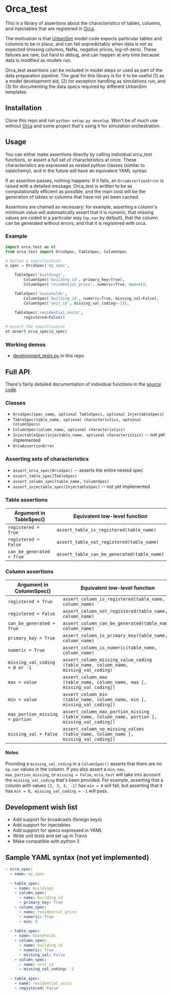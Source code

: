 Orca_test
=========

This is a library of assertions about the characteristics of tables, columns, and injectables that are registered in [Orca](https://github.com/udst/orca). 

The motivation is that [UrbanSim](https://github.com/udst/urbansim) model code expects particular tables and columns to be in place, and can fail unpredictably when data is not as expected (missing columns, NaNs, negative prices, log-of-zero). These failures are rare, but hard to debug, and can happen at any time because data is modified as models run. 

Orca_test assertions can be included in model steps or used as part of the data preparation pipeline. The goal for this library is for it to be useful (1) as a model development aid, (2) for exception handling as simulations run, and (3) for documenting the data specs required by different UrbanSim templates. 


## Installation

Clone this repo and run `python setup.py develop`. Won't be of much use without [Orca](https://github.com/udst/orca) and some project that's using it for simulation orchestration. 


## Usage

You can either make assertions directly by calling individual orca_test functions, or assert a full set of characteristics at once. These characteristics are expressed as nested python classes (similar to sqlalchemy), and in the future will have an equivalent YAML syntax.

If an assertion passes, nothing happens. If it fails, an `OrcaAssertionError` is raised with a detailed message. Orca_test is written to be as computationally efficient as possible, and the main cost will be the generation of tables or columns that have not yet been cached. 

Assertions are chained as necessary: for example, asserting a column's minimum value will automatically assert that it is numeric, that missing values are coded in a particular way (`np.nan` by default), that the column can be generated without errors, and that it is registered with orca.

### Example

```python
import orca_test as ot
from orca_test import OrcaSpec, TableSpec, ColumnSpec

# Define a specification
o_spec = OrcaSpec('my_spec',

	TableSpec('buildings', 
		ColumnSpec('building_id', primary_key=True),
		ColumnSpec('residential_price', numeric=True, min=0)),

	TableSpec('households',
		ColumnSpec('building_id', numeric=True, missing_val=False),
		ColumnSpec('unit_id', missing_val_coding=-1)),
	
	TableSpec('residential_units',
		registered=False))

# Assert the specification
ot.assert_orca_spec(o_spec)
```

### Working demos
- [development_tests.py](https://github.com/urbansim/orca_test/blob/master/development_tests.py) in this repo


## Full API

There's fairly detailed documentation of individual functions in the [source code](https://github.com/urbansim/orca_test/blob/master/orca_test/orca_test.py).

### Classes
- `OrcaSpec(spec_name, optional TableSpecs, optional InjectableSpecs)`
- `TableSpec(table_name, optional characteristics, optional ColumnSpecs)`
- `ColumnSpec(column_name, optional characteristics)`
- `InjectableSpec(injectable_name, optional characteristics)` -- not yet implemented
- `OrcaAssertionError`

### Asserting sets of characteristics
- `assert_orca_spec(OrcaSpec)` -- asserts the entire nested spec
- `assert_table_spec(TableSpec)`
- `assert_column_spec(table_name, ColumnSpec)`
- `assert_injectable_spec(InjectableSpec)` -- not yet implemented

### Table assertions

| Argument in TableSpec() | Equivalent low-level function |
| ------------------ | -------------------------------- |
| `registered = True` | `assert_table_is_registered(table_name)` |
| `registered = False` | `assert_table_not_registered(table_name)` |
| `can_be_generated = True` | `assert_table_can_be_generated(table_name)` |

### Column assertions

| Argument in ColumnSpec() | Equivalent low-level function |
| ------------------ | --------------------------------- |
| `registered = True` | `assert_column_is_registered(table_name, column_name)` |
| `registered = False`| `assert_column_not_registered(table_name, column_name)`  |
| `can_be_generated = True`| `assert_column_can_be_generated(table_name, column_name)` |
| `primary_key = True`| `assert_column_is_primary_key(table_name, column_name)` |
| `numeric = True`| `assert_column_is_numeric(table_name, column_name)` |
| `missing_val_coding = 0 or -1`| `assert_column_missing_value_coding` <br> `(table_name, column_name, missing_val_coding)` |
| `max = value`| `assert_column_max` <br> `(table_name, column_name, max [, missing_val_coding])` |
| `min = value`| `assert_column_min` <br> `(table_name, column_name, min [, missing_val_coding])` |
| `max_portion_missing = portion`| `assert_column_max_portion_missing` <br> `(table_name, column_name, portion [, missing_val_coding])` |
| `missing_val = False`| `assert_column_no_missing_values` <br> `(table_name, column_name [, missing_val_coding])` |

#### Notes

Providing a `missing_val_coding` in a `ColumnSpec()` asserts that there are no `np.nan` values in the column. If you also assert a `min`, `max`, `max_portion_missing`, or `missing = False`, `orca_test` will take into account the `missing_val_coding` that's been provided. For example, asserting that a column with values `[2, 3, 3, -1]` has `min = 0` will fail, but asserting that it has `min = 0, missing_val_coding = -1` will pass.


## Development wish list
- Add support for broadcasts (foreign keys)
- Add support for injectables
- Add support for specs expressed in YAML
- Write unit tests and set up in Travis
- Make compatible with python 3


## Sample YAML syntax (not yet implemented)

```yaml
- orca_spec:
  - name: my_spec
  
  - table_spec:
    - name: buildings
    - column_spec:
      - name: building_id
  	  - primary_key: True
    - column_spec:
  	  - name: residential_price
  	  - numeric: True
  	  - min: 0
  
  - table_spec:
    - name: households
    - column_spec:
  	  - name: building_id
  	  - numeric: True
  	  - missing_val: False
    - column_spec:
  	  - name: unit_id
  	  - missing_val_coding: -1
  
  - table_spec:
    - name: residential_units
    - registered: False
```


